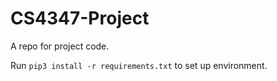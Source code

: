 # CS4347-Project

A repo for project code.

Run `pip3 install -r requirements.txt` to set up environment. 
